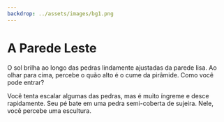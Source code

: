 ```yaml
---
backdrop: ../assets/images/bg1.png
---
```


# A Parede Leste

O sol brilha ao longo das pedras lindamente ajustadas da parede lisa. Ao olhar para cima, percebe o quão alto é o cume da pirâmide. Como você pode entrar?

Você tenta escalar algumas das pedras, mas é muito íngreme e desce rapidamente. Seu pé bate em uma pedra semi-coberta de sujeira. Nele, você percebe uma escultura.

<Item id="5" />

<Page url="4" instructions="Este é mais difícil de decifrar, mas o seu guia declara: '1: A longitude mede em torno de _____ de leste a oeste, com 0 ° no Meridiano de Greenwich'. Você clica no URL que aparece ao lado da imagem do glifo." action="Caminhe para o norte" condition="5" />

